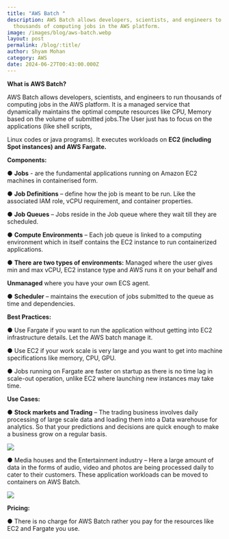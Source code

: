 ```yaml
---
title: "AWS Batch "
description: AWS Batch allows developers, scientists, and engineers to run
  thousands of computing jobs in the AWS platform.
image: /images/blog/aws-batch.webp
layout: post
permalink: /blog/:title/
author: Shyam Mohan
category: AWS
date: 2024-06-27T00:43:00.000Z
---
```



**What is AWS Batch?**

AWS Batch allows developers, scientists, and engineers to run thousands of computing jobs in the AWS platform. It is a managed service that dynamically maintains the optimal compute resources like CPU, Memory based on the volume of submitted jobs.The User just has to focus on the applications (like shell scripts,

Linux codes or java programs).
It executes workloads on **EC2 (including Spot instances) and AWS Fargate.**

  

**Components:**

● **Jobs** - are the fundamental applications running on Amazon EC2 machines in containerised form.

● **Job Definitions** – define how the job is meant to be run. Like the associated IAM role, vCPU requirement, and container properties.

● **Job Queues** – Jobs reside in the Job queue where they wait till they are scheduled.

● **Compute Environments** – Each job queue is linked to a computing environment which in itself contains the EC2 instance to run containerized applications.

● **There are two types of environments:**  Managed where the user gives min and max vCPU, EC2 instance type and AWS runs it on your behalf and

**Unmanaged** where you have your own ECS agent.

● **Scheduler** – maintains the execution of jobs submitted to the queue as time and dependencies.

  

**Best Practices:**

● Use Fargate if you want to run the application without getting into EC2 infrastructure details. Let the AWS batch manage it.

● Use EC2 if your work scale is very large and you want to get into machine specifications like memory, CPU, GPU.

● Jobs running on Fargate are faster on startup as there is no time lag in scale-out operation, unlike EC2 where launching new instances may take time.

**Use Cases:**

● **Stock markets and Trading** – The trading business involves daily processing of large scale data and loading them into a Data warehouse for analytics. So that your predictions and decisions are quick enough to make a business grow on a regular basis.

  

![](https://lh7-us.googleusercontent.com/docsz/AD_4nXeW-RkQ9QHcJZ_hmd4f-pcveyctPGWK6_VSofFNE3pII1cuAPyIqKg56xSVsEJBo3McpXe4sroD2qEltIT3LSNswTlj1uingUovfSnXYJlJqwCNKXgz51Ukk6HQaYmskUJNUyABCRVqfdNfG_rvWbGpjrZI?key=DolJBsYn1X8zMHIyAnLicQ)

  
  

● Media houses and the Entertainment industry – Here a large amount of data in the forms of audio, video and photos are being processed daily to cater to their customers. These application workloads can be moved to containers on AWS Batch.

![](https://lh7-us.googleusercontent.com/docsz/AD_4nXfzmZRACiu707qnWqMUzZUddPOAd6l3JLt0I-D73EEvrIb-DxFFffePXMqgeDiAzVRd8V3CexfWX5zOE304NV00q4Gkdhw6R-pg8p2yupyHzmpg3f7YH9Z4vEgvCdDdfT8jiVSm-ZON2I8fqmbMPStpCNA?key=DolJBsYn1X8zMHIyAnLicQ)

  

**Pricing:**

● There is no charge for AWS Batch rather you pay for the resources like EC2 and Fargate you use.
